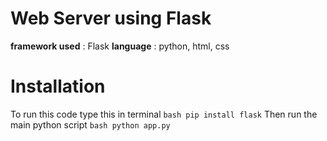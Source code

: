 # Web Server using Flask
**framework used** : Flask
**language** : python, html, css

# Installation
To run this code type this in terminal
```bash pip install flask```
Then run the main python script
```bash python app.py```
